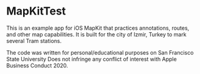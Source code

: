 # MapKitTest

This is an example app for iOS MapKit that practices annotations, routes, and other map capabilities. It is built for the city of Izmir, Turkey to mark several Tram stations.

The code was written for personal/educational purposes on San Francisco State University
Does not infringe any conflict of interest with Apple Business Conduct 2020.
